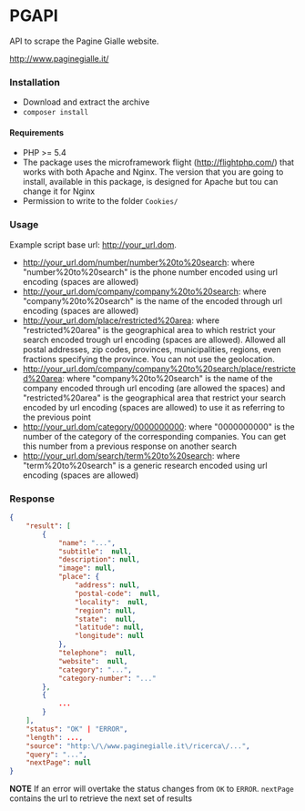 # PGAPI
API to scrape the Pagine Gialle website. 

http://www.paginegialle.it/

### Installation
 - Download and extract the archive
 - `composer install`
 
#### Requirements
- PHP >= 5.4<br>
- The package uses the microframework flight (http://flightphp.com/) that works with both Apache and Nginx. The version that you are going to install, available in this package, is designed for Apache but tou can change it for Nginx<br>
- Permission to write to the folder `Cookies/` 

### Usage
Example script base url: http://your_url.dom. 

- http://your_url.dom/number/number%20to%20search: </b> where "number%20to%20search" is the phone number encoded using url encoding (spaces are allowed) <br>
- http://your_url.dom/company/company%20to%20search: </b> where "company%20to%20search" is the name of the encoded through url encoding (spaces are allowed) <br>
- http://your_url.dom/place/restricted%20area: </b> where "restricted%20area" is the geographical area to which restrict your search encoded trough url encoding (spaces are allowed). Allowed all postal addresses, zip codes, provinces, municipalities, regions, even fractions specifying the province. You can not use the geolocation. <br>
- http://your_url.dom/company/company%20to%20search/place/restricted%20area: </b> where "company%20to%20search" is the name of the company encoded through url encoding (are allowed the spaces) and "restricted%20area" is the geographical area that restrict your search encoded by url encoding (spaces are allowed) to use it as referring to the previous point <br>
- http://your_url.dom/category/0000000000: </b> where "0000000000" is the number of the category of the corresponding companies. You can get this number from a previous response on another search <br>
- http://your_url.dom/search/term%20to%20search: </b> where "term%20to%20search" is a generic research encoded using url encoding (spaces are allowed) <br>

### Response

```JSON
{
    "result": [
        {
            "name": "...",
            "subtitle":  null,
            "description": null,
            "image": null,
            "place": {
                "address": null,
                "postal-code":  null,
                "locality":  null,
                "region": null,
                "state":  null,
                "latitude": null,
                "longitude": null
            },
            "telephone":  null,
            "website":  null,
            "category": "...",
            "category-number": "..."
        },
        {
            ...
        }
    ],
    "status": "OK" | "ERROR",
    "length": ...,
    "source": "http:\/\/www.paginegialle.it\/ricerca\/...",
    "query": "...",
    "nextPage": null
}
```
**NOTE**
If an error will overtake the status changes from `OK` to `ERROR`.
`nextPage` contains the url to retrieve the next set of results
